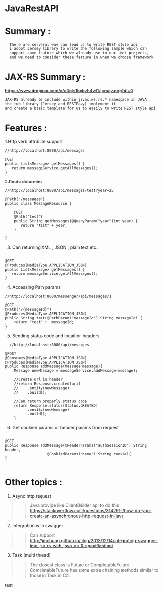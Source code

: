 # JavaRestAPI

# Summary : 
```
  There are serveral way can lead us to write REST style api , 
  i adopt Jersey library to write the following sample which can 
  support some feature which we already use in our .Net projects,
  and we need to consider these feature in when we choose framework 
```

# JAX-RS Summary : 
https://www.dropbox.com/s/e3qjv1bgbyh4wl1/jersey.png?dl=0

```
JAX-RS already be include within javax.ws.rs.* namespace in JAVA , 
the two library (Jersey and RESTEasy) implement it 
and create a basic template for us to easily to write REST style api
```

# Features : 

1.Http verb attribute support
```
//http://localhost:8080/api/messages
  
@GET
public List<Message> getMessages() {
   return messageService.getAllMessages();
}
```

2.Route determine
```
//http://localhost:8080/api/messages/test?year=25

@Path("/messages")
public class MessageResource {

	@GET
	@Path("test")
	public String getMessages(@QueryParam("year")int year) {
	   return "test" + year;
	}

}

```

3. Can returning XML , JSON , plain text etc..
```

@GET
@Produces(MediaType.APPLICATION_JSON)
public List<Message> getMessages() {
   return messageService.getAllMessages();
}
```

4. Accessing Path params
```
//http://localhost:8080/messenger/api/messages/1
  
@GET
@Path("/{messageId}")
@Produces(MediaType.APPLICATION_JSON)
public String test(@PathParam("messageId") String messageId) {
    return "test" +  messageId; 
}
```


5. Sending status code and locaition headers
```
  //http://localhost:8080/api/messages

@POST
@Consumes(MediaType.APPLICATION_JSON)
@Produces(MediaType.APPLICATION_JSON)
public Response addMessage(Message message){		
	Message newMessage = messageService.addMessage(message);

	//Create url in header
	//return Response.created(uri)
	//	  .entity(newMessage)
	//	  .build();

	//Can return properly status code
	return Response.status(Status.CREATED)
		  .entity(newMessage)
		  .build();
	}
```

6. Get cookied params or header params from request
```

@GET
public Response addMessage(@HeaderParams("authSessionID") String header,
		           @CookiedParams("name") String cookie){	
}	
	
```


# Other topics : 
1. Async http request
>> Java provide like ClientBuilder api  to do this
https://stackoverflow.com/questions/3142915/how-do-you-create-an-asynchronous-http-request-in-java



2. Integration with swagger
>> Can support
http://jmchung.github.io/blog/2013/12/14/integrating-swagger-into-jax-rs-with-java-ee-6-specification/



3. Task (multi thread)
>>  The closest  class is Future<T> or CompletableFuture<T>. CompletableFuture has some extra chaining methods similar to those in Task<T> in C#.


test




